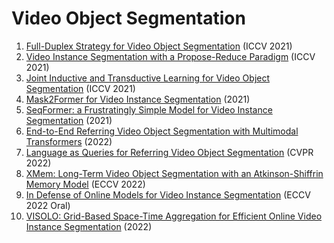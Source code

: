 # Video Object Segmentation
1. [Full-Duplex Strategy for Video Object Segmentation](https://arxiv.org/abs/2108.03151) (ICCV 2021)
2. [Video Instance Segmentation with a Propose-Reduce Paradigm](https://arxiv.org/abs/2103.13746) (ICCV 2021)
3. [Joint Inductive and Transductive Learning for Video Object Segmentation](https://arxiv.org/abs/2108.03679) (ICCV 2021)
4. [Mask2Former for Video Instance Segmentation](https://arxiv.org/abs/2112.10764) (2021)
5. [SeqFormer: a Frustratingly Simple Model for Video Instance Segmentation](https://arxiv.org/abs/2112.08275) (2021)
6. [End-to-End Referring Video Object Segmentation with Multimodal Transformers](https://arxiv.org/abs/2111.14821) (2022)
7. [Language as Queries for Referring Video Object Segmentation](https://arxiv.org/abs/2201.00487) (CVPR 2022)
8. [XMem: Long-Term Video Object Segmentation with an Atkinson-Shiffrin Memory Model](https://arxiv.org/abs/2207.07115) (ECCV 2022)
9. [In Defense of Online Models for Video Instance Segmentation](https://arxiv.org/abs/2207.10661) (ECCV 2022 Oral)
10. [VISOLO: Grid-Based Space-Time Aggregation for Efficient Online Video Instance Segmentation](https://arxiv.org/abs/2112.04177) (2022)
